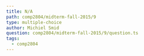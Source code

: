 ```yaml
---
title: N/A
path: comp2804/midterm-fall-2015/9
type: multiple-choice
author: Michiel Smid
question: comp2804/midterm-fall-2015/9/question.ts
tags:
  - comp2804
---
```


